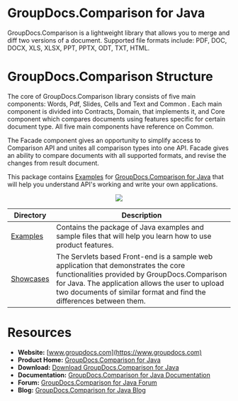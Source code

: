 # GroupDocs.Comparison for Java

GroupDocs.Comparison is a lightweight library that allows you to merge and diff two versions of a document. Supported file formats include: PDF, DOC, DOCX, XLS, XLSX, PPT, PPTX, ODT, TXT, HTML.

# GroupDocs.Comparison Structure

The core of GroupDocs.Comparison library consists of five main components: Words, Pdf, Slides, Cells and Text and Common . Each main component is divided into Contracts, Domain, that implements it, and Core component which compares documents using features specific for certain document type.
All five main components have reference on Common.

The Facade component gives an opportunity to simplify access to Comparison API and unites all comparison types into one API. Facade gives an ability to compare documents with all supported formats, and revise the changes from result document.

This package contains [Examples](https://github.com/groupdocs-comparison/GroupDocs.Comparison-for-Java/tree/master/Examples) for [GroupDocs.Comparison for Java](https://products.groupdocs.com/comparison/java) that will help you understand API's working and write your own applications.

<p align="center">

  <a title="Download complete GroupDocs.Comparison for Java source code" href="https://codeload.github.com/groupdocs-comparison/GroupDocs.Comparison-for-Java/zip/master">
	<img src="https://raw.github.com/AsposeExamples/java-examples-dashboard/master/images/downloadZip-Button-Large.png" />
  </a>
</p>

Directory | Description
--------- | -----------
[Examples](https://github.com/groupdocs-comparison/GroupDocs.Comparison-for-Java/tree/master/Examples)  | Contains the package of Java examples and sample files that will help you learn how to use product features.
[Showcases](https://github.com/groupdocs-comparison/GroupDocs.Comparison-for-Java/tree/master/Showcases)  |The Servlets based Front-end is a sample web application that demonstrates the core functionalities provided by GroupDocs.Comparison for Java. The application allows the user to upload two documents of similar format and find the differences between them.

#  Resources

+ **Website:** [www.groupdocs.com](https://www.groupdocs.com)
+ **Product Home:** [GroupDocs.Comparison for Java](https://products.groupdocs.com/comparison/java)
+ **Download:** [Download GroupDocs.Comparison for Java](https://downloads.groupdocs.com/comparison/java)
+ **Documentation:** [GroupDocs.Comparison for Java Documentation](https://docs.groupdocs.com/display/comparisonjava/Home)
+ **Forum:** [GroupDocs.Comparison for Java Forum](https://forum.groupdocs.com/c/comparison)
+ **Blog:** [GroupDocs.Comparison for Java Blog](https://blog.groupdocs.com/category/groupdocs-comparison-product-family/)

